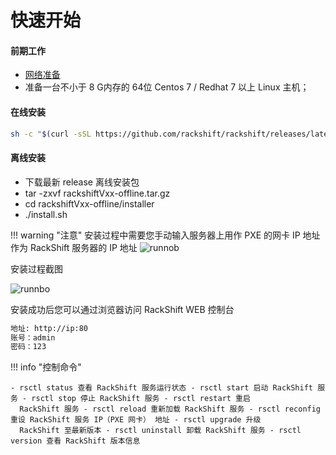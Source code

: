 # 快速开始

#### 前期工作

- [网络准备](network.md)
- 准备一台不小于 8 G内存的 64位 Centos 7 / Redhat 7 以上 Linux 主机；

#### 在线安装

 ```sh
 sh -c "$(curl -sSL https://github.com/rackshift/rackshift/releases/latest/download/quick_start.sh)"
 ```

#### 离线安装

* 下载最新 release 离线安装包
* tar -zxvf rackshiftVxx-offline.tar.gz
* cd rackshiftVxx-offline/installer
* ./install.sh

!!! warning "注意"
安装过程中需要您手动输入服务器上用作 PXE 的网卡 IP 地址作为 RackShift 服务器的 IP 地址
![runnob](https://f2c-south.oss-cn-shenzhen.aliyuncs.com/RackHD-dont-del/RackShift/config_network.jpg)

安装过程截图

![runnbo](https://f2c-south.oss-cn-shenzhen.aliyuncs.com/RackHD-dont-del/RackShift/setup.jpg)

安装成功后您可以通过浏览器访问 RackShift WEB 控制台

``` sh
地址: http://ip:80
账号：admin
密码：123   

```

!!! info "控制命令"

    - rsctl status 查看 RackShift 服务运行状态 - rsctl start 启动 RackShift 服务 - rsctl stop 停止 RackShift 服务 - rsctl restart 重启
      RackShift 服务 - rsctl reload 重新加载 RackShift 服务 - rsctl reconfig 重设 RackShift 服务 IP（PXE 网卡） 地址 - rsctl upgrade 升级
      RackShift 至最新版本 - rsctl uninstall 卸载 RackShift 服务 - rsctl version 查看 RackShift 版本信息